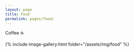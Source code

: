 ```yaml
---
layout: page
title: Food
permalink: pages/food/
---
```


Coffee :coffee:

{% include image-gallery.html folder="/assets/img/food" %}
